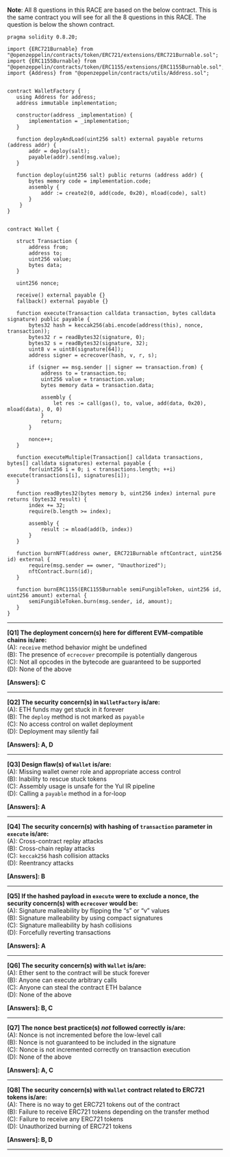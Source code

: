 **Note**: All 8 questions in this RACE are based on the below contract. This is the same contract you will see for all the 8 questions in this RACE. The question is below the shown contract.
```solidity
pragma solidity 0.8.20;

import {ERC721Burnable} from "@openzeppelin/contracts/token/ERC721/extensions/ERC721Burnable.sol";
import {ERC1155Burnable} from "@openzeppelin/contracts/token/ERC1155/extensions/ERC1155Burnable.sol";
import {Address} from "@openzeppelin/contracts/utils/Address.sol";


contract WalletFactory {
   using Address for address;
   address immutable implementation;

   constructor(address _implementation) {
       implementation = _implementation;
   }

   function deployAndLoad(uint256 salt) external payable returns (address addr) {
       addr = deploy(salt);
       payable(addr).send(msg.value);
   }

   function deploy(uint256 salt) public returns (address addr) {
       bytes memory code = implementation.code;
       assembly {
           addr := create2(0, add(code, 0x20), mload(code), salt)
       }
    }
}  


contract Wallet {

   struct Transaction {
       address from;
       address to;
       uint256 value;
       bytes data;
   }

   uint256 nonce;

   receive() external payable {}
   fallback() external payable {}

   function execute(Transaction calldata transaction, bytes calldata signature) public payable {
       bytes32 hash = keccak256(abi.encode(address(this), nonce, transaction));
       bytes32 r = readBytes32(signature, 0);
       bytes32 s = readBytes32(signature, 32);
       uint8 v = uint8(signature[64]);
       address signer = ecrecover(hash, v, r, s);

       if (signer == msg.sender || signer == transaction.from) {
           address to = transaction.to;
           uint256 value = transaction.value;
           bytes memory data = transaction.data;

           assembly {
               let res := call(gas(), to, value, add(data, 0x20), mload(data), 0, 0)
           }
           return;
       }

       nonce++;
   }

   function executeMultiple(Transaction[] calldata transactions, bytes[] calldata signatures) external payable {
       for(uint256 i = 0; i < transactions.length; ++i) execute(transactions[i], signatures[i]);
   }

   function readBytes32(bytes memory b, uint256 index) internal pure returns (bytes32 result) {
       index += 32;
       require(b.length >= index);

       assembly {
           result := mload(add(b, index))
       }
   }

   function burnNFT(address owner, ERC721Burnable nftContract, uint256 id) external {
       require(msg.sender == owner, "Unauthorized");
       nftContract.burn(id);
   }

   function burnERC1155(ERC1155Burnable semiFungibleToken, uint256 id, uint256 amount) external {
       semiFungibleToken.burn(msg.sender, id, amount);
   }
}
```
---
**[Q1] The deployment concern(s) here for different EVM-compatible chains is/are:** \
(A): `receive` method behavior might be undefined \
(B): The presence of `ecrecover` precompile is potentially dangerous \
(C): Not all opcodes in the bytecode are guaranteed to be supported \
(D): None of the above 

**[Answers]: C**

---
**[Q2] The security concern(s) in `WalletFactory` is/are:** \
(A): ETH funds may get stuck in it forever \
(B): The `deploy` method is not marked as `payable` \
(C): No access control on wallet deployment \
(D): Deployment may silently fail 

**[Answers]: A, D**

---
**[Q3] Design flaw(s) of `Wallet` is/are:** \
(A): Missing wallet owner role and appropriate access control \
(B): Inability to rescue stuck tokens \
(C): Assembly usage is unsafe for the Yul IR pipeline \
(D): Calling a `payable` method in a for-loop

**[Answers]: A**

---
**[Q4] The security concern(s) with hashing of `transaction` parameter in `execute` is/are:** \
(A): Cross-contract replay attacks \
(B): Cross-chain replay attacks \
(C): `keccak256` hash collision attacks \
(D): Reentrancy attacks

**[Answers]: B**

---
**[Q5] If the hashed payload in `execute` were to exclude a nonce, the security concern(s) with `ecrecover` would be:** \
(A): Signature malleability by flipping the “s” or “v” values \
(B): Signature malleability by using compact signatures \
(C): Signature malleability by hash collisions \
(D): Forcefully reverting transactions

**[Answers]: A**

---
**[Q6] The security concern(s) with `Wallet` is/are:** \
(A): Ether sent to the contract will be stuck forever \
(B): Anyone can execute arbitrary calls \
(C): Anyone can steal the contract ETH balance \
(D): None of the above

**[Answers]: B, C**

---
**[Q7] The nonce best practice(s) _not_ followed correctly is/are:** \
(A): Nonce is not incremented before the low-level call \
(B): Nonce is not guaranteed to be included in the signature \
(C): Nonce is not incremented correctly on transaction execution \
(D): None of the above

**[Answers]: A, C**

---
**[Q8] The security concern(s) with `Wallet` contract related to ERC721 tokens is/are:** \
(A): There is no way to get ERC721 tokens out of the contract \
(B): Failure to receive ERC721 tokens depending on the transfer method \
(C): Failure to receive any ERC721 tokens \
(D): Unauthorized burning of ERC721 tokens

**[Answers]: B, D**

---
